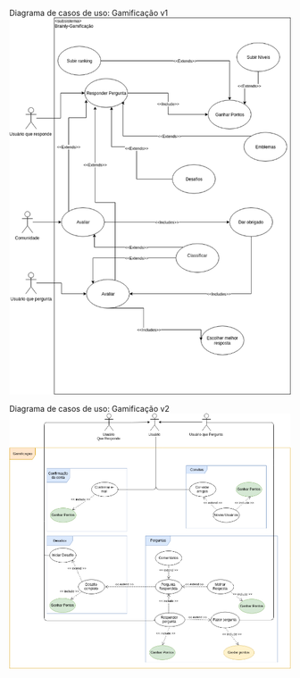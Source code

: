Diagrama de casos de uso: Gamificação v1
![Diagrama de casos de uso: Gamificação v1](../../images/diagramas_casos_uso/gamificacao_v1.png)

Diagrama de casos de uso: Gamificação v2
![Diagrama de casos de uso: Gamificação v2](../../images/diagramas_casos_uso/gamificacao_v2.png)
